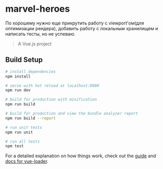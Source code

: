 # marvel-heroes

По хорошему нужно еще прикрутить работу с viewport'ом(для оптимизации рендера), добавить работу c локальным хранилищем и написать тесты, но не успеваю.

> A Vue.js project

## Build Setup

``` bash
# install dependencies
npm install

# serve with hot reload at localhost:8080
npm run dev

# build for production with minification
npm run build

# build for production and view the bundle analyzer report
npm run build --report

# run unit tests
npm run unit

# run all tests
npm test
```

For a detailed explanation on how things work, check out the [guide](http://vuejs-templates.github.io/webpack/) and [docs for vue-loader](http://vuejs.github.io/vue-loader).
